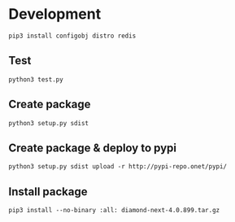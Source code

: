 # Development

```shell
pip3 install configobj distro redis
```

## Test

```shell
python3 test.py
```

## Create package

```shell
python3 setup.py sdist
```

## Create package & deploy to pypi

```shell
python3 setup.py sdist upload -r http://pypi-repo.onet/pypi/
```

## Install package

```shell
pip3 install --no-binary :all: diamond-next-4.0.899.tar.gz
```

